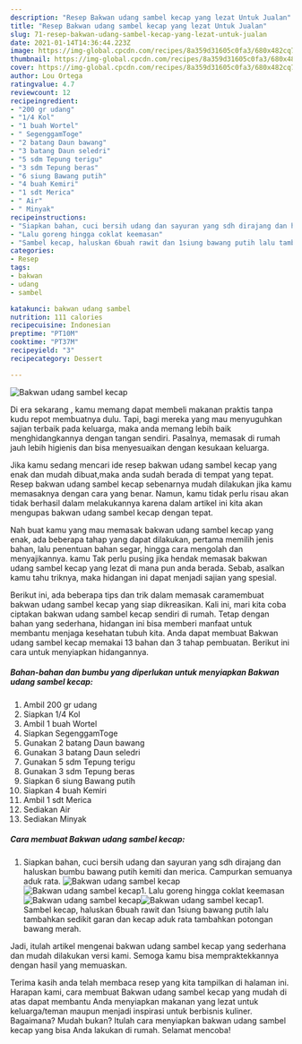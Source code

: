 ```yaml
---
description: "Resep Bakwan udang sambel kecap yang lezat Untuk Jualan"
title: "Resep Bakwan udang sambel kecap yang lezat Untuk Jualan"
slug: 71-resep-bakwan-udang-sambel-kecap-yang-lezat-untuk-jualan
date: 2021-01-14T14:36:44.223Z
image: https://img-global.cpcdn.com/recipes/8a359d31605c0fa3/680x482cq70/bakwan-udang-sambel-kecap-foto-resep-utama.jpg
thumbnail: https://img-global.cpcdn.com/recipes/8a359d31605c0fa3/680x482cq70/bakwan-udang-sambel-kecap-foto-resep-utama.jpg
cover: https://img-global.cpcdn.com/recipes/8a359d31605c0fa3/680x482cq70/bakwan-udang-sambel-kecap-foto-resep-utama.jpg
author: Lou Ortega
ratingvalue: 4.7
reviewcount: 12
recipeingredient:
- "200 gr udang"
- "1/4 Kol"
- "1 buah Wortel"
- " SegenggamToge"
- "2 batang Daun bawang"
- "3 batang Daun seledri"
- "5 sdm Tepung terigu"
- "3 sdm Tepung beras"
- "6 siung Bawang putih"
- "4 buah Kemiri"
- "1 sdt Merica"
- " Air"
- " Minyak"
recipeinstructions:
- "Siapkan bahan, cuci bersih udang dan sayuran yang sdh dirajang dan haluskan bumbu bawang putih kemiti dan merica. Campurkan semuanya aduk rata."
- "Lalu goreng hingga coklat keemasan"
- "Sambel kecap, haluskan 6buah rawit dan 1siung bawang putih lalu tambahkan sedikit garan dan kecap aduk rata tambahkan potongan bawang merah."
categories:
- Resep
tags:
- bakwan
- udang
- sambel

katakunci: bakwan udang sambel 
nutrition: 111 calories
recipecuisine: Indonesian
preptime: "PT10M"
cooktime: "PT37M"
recipeyield: "3"
recipecategory: Dessert

---
```



![Bakwan udang sambel kecap](https://img-global.cpcdn.com/recipes/8a359d31605c0fa3/680x482cq70/bakwan-udang-sambel-kecap-foto-resep-utama.jpg)

Di era  sekarang , kamu memang dapat membeli makanan praktis tanpa kudu repot membuatnya dulu. Tapi, bagi mereka yang mau menyuguhkan sajian terbaik pada keluarga, maka anda memang lebih baik menghidangkannya dengan tangan sendiri. Pasalnya, memasak di rumah jauh lebih higienis dan bisa menyesuaikan dengan kesukaan keluarga.

Jika kamu sedang mencari ide resep bakwan udang sambel kecap yang enak dan mudah dibuat,maka anda sudah berada di tempat yang tepat. Resep bakwan udang sambel kecap  sebenarnya mudah dilakukan jika kamu memasaknya dengan cara yang benar. Namun, kamu tidak perlu risau akan tidak berhasil dalam melakukannya 
karena dalam artikel ini kita akan mengupas bakwan udang sambel kecap dengan tepat.  



Nah buat kamu yang mau memasak bakwan udang sambel kecap yang enak, ada beberapa tahap yang dapat dilakukan, pertama memilih jenis bahan, lalu penentuan bahan segar, hingga cara mengolah dan menyajikannya. kamu Tak perlu pusing jika hendak memasak bakwan udang sambel kecap yang lezat di mana pun anda berada. Sebab, asalkan kamu  tahu triknya, maka hidangan ini dapat menjadi sajian yang spesial.

Berikut ini, ada beberapa tips dan trik dalam memasak caramembuat bakwan udang sambel kecap yang siap dikreasikan. Kali ini, mari kita coba ciptakan bakwan udang sambel kecap sendiri di rumah. Tetap dengan bahan yang sederhana, hidangan ini bisa memberi manfaat untuk membantu menjaga kesehatan tubuh kita. Anda dapat membuat Bakwan udang sambel kecap memakai 13 bahan dan 3 tahap pembuatan. Berikut ini cara untuk menyiapkan hidangannya.

<!--inarticleads1-->

##### Bahan-bahan dan bumbu yang diperlukan untuk menyiapkan Bakwan udang sambel kecap:

1. Ambil 200 gr udang
1. Siapkan 1/4 Kol
1. Ambil 1 buah Wortel
1. Siapkan  SegenggamToge
1. Gunakan 2 batang Daun bawang
1. Gunakan 3 batang Daun seledri
1. Gunakan 5 sdm Tepung terigu
1. Gunakan 3 sdm Tepung beras
1. Siapkan 6 siung Bawang putih
1. Siapkan 4 buah Kemiri
1. Ambil 1 sdt Merica
1. Sediakan  Air
1. Sediakan  Minyak




<!--inarticleads2-->

##### Cara membuat Bakwan udang sambel kecap:

1. Siapkan bahan, cuci bersih udang dan sayuran yang sdh dirajang dan haluskan bumbu bawang putih kemiti dan merica. Campurkan semuanya aduk rata.
<img src="https://img-global.cpcdn.com/steps/401097393c33bba2/160x128cq70/bakwan-udang-sambel-kecap-langkah-memasak-1-foto.jpg" alt="Bakwan udang sambel kecap"><img src="https://img-global.cpcdn.com/steps/5dbd266971915ccb/160x128cq70/bakwan-udang-sambel-kecap-langkah-memasak-1-foto.jpg" alt="Bakwan udang sambel kecap">1. Lalu goreng hingga coklat keemasan
<img src="https://img-global.cpcdn.com/steps/b136dec9c380e8e8/160x128cq70/bakwan-udang-sambel-kecap-langkah-memasak-2-foto.jpg" alt="Bakwan udang sambel kecap"><img src="https://img-global.cpcdn.com/steps/79348c0c5fabcd91/160x128cq70/bakwan-udang-sambel-kecap-langkah-memasak-2-foto.jpg" alt="Bakwan udang sambel kecap">1. Sambel kecap, haluskan 6buah rawit dan 1siung bawang putih lalu tambahkan sedikit garan dan kecap aduk rata tambahkan potongan bawang merah.




Jadi, itulah artikel mengenai  bakwan udang sambel kecap  yang sederhana dan mudah dilakukan versi kami. Semoga kamu bisa mempraktekkannya dengan hasil yang memuaskan. 

Terima kasih anda telah membaca resep yang kita tampilkan di halaman ini. Harapan kami, cara membuat  Bakwan udang sambel kecap yang mudah di atas dapat membantu Anda menyiapkan makanan yang lezat untuk keluarga/teman maupun menjadi inspirasi untuk berbisnis kuliner. Bagaimana? Mudah bukan? Itulah cara menyiapkan bakwan udang sambel kecap yang bisa Anda lakukan di rumah. Selamat mencoba!

